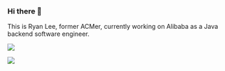 ### Hi there 👋

This is Ryan Lee, former ACMer, currently working on Alibaba as a Java backend software engineer.


![](https://github-readme-stats.vercel.app/api?username=ryanlee2014&show_icons=true&include_all_commits=true&theme=solarized-dark)


![](https://github-readme-stats.vercel.app/api/top-langs?username=ryanlee2014&layout=compact&theme=solarized-dark&count_private=true)
